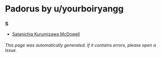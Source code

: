# Padorus by u/yourboiryangg

### S
* [Satanichia Kurumizawa McDowell](https://github.com/shadow578/Project-Padoru/blob/master/table-of-contents/characters/SatanichiaKurumizawaMcDowell.md)

###### This page was automatically generated. If it contains errors, please open a Issue.
